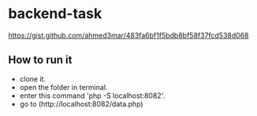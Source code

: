 # backend-task
https://gist.github.com/ahmed3mar/483fa6bf1f5bdb8bf58f37fcd538d068


## How to run it
  - clone it.
  - open the folder in terminal.
  - enter this command 'php -S localhost:8082'.
  - go to (http://localhost:8082/data.php)
